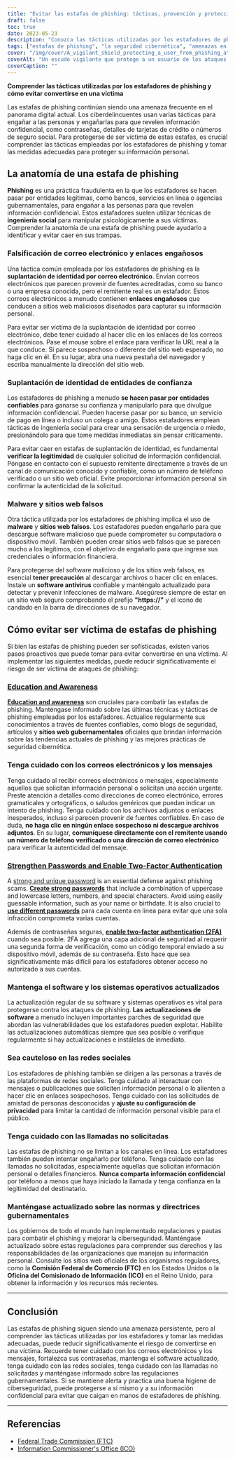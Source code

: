 ```yaml
---
title: "Evitar las estafas de phishing: tácticas, prevención y protección"
draft: false
toc: true
date: 2023-05-23
description: "Conozca las tácticas utilizadas por los estafadores de phishing y descubra estrategias efectivas para protegerse de convertirse en una víctima."
tags: ["estafas de phishing", "la seguridad cibernética", "amenazas en línea", "falsificación de correo electrónico", "Ingeniería social", "Protección de malware", "Seguridad en linea", "seguridad de datos", "el robo de identidad", "seguridad de contraseña", "Autenticación de dos factores", "actualizaciones de software", "regulaciones gubernamentales", "privacidad en línea", "conciencia cibernética", "fraude digital", "conciencia de phishing", "seguridad en las redes sociales", "estafas en línea", "prevención del cibercrimen"]
cover: "/img/cover/A_vigilant_shield_protecting_a_user_from_phishing_attacks.png"
coverAlt: "Un escudo vigilante que protege a un usuario de los ataques de phishing"
coverCaption: ""
---
```


**Comprender las tácticas utilizadas por los estafadores de phishing y cómo evitar convertirse en una víctima**

Las estafas de phishing continúan siendo una amenaza frecuente en el panorama digital actual. Los ciberdelincuentes usan varias tácticas para engañar a las personas y engañarlas para que revelen información confidencial, como contraseñas, detalles de tarjetas de crédito o números de seguro social. Para protegerse de ser víctima de estas estafas, es crucial comprender las tácticas empleadas por los estafadores de phishing y tomar las medidas adecuadas para proteger su información personal.

## La anatomía de una estafa de phishing

**Phishing** es una práctica fraudulenta en la que los estafadores se hacen pasar por entidades legítimas, como bancos, servicios en línea o agencias gubernamentales, para engañar a las personas para que revelen información confidencial. Estos estafadores suelen utilizar técnicas de **ingeniería social** para manipular psicológicamente a sus víctimas. Comprender la anatomía de una estafa de phishing puede ayudarlo a identificar y evitar caer en sus trampas.

### Falsificación de correo electrónico y enlaces engañosos

Una táctica común empleada por los estafadores de phishing es la **suplantación de identidad por correo electrónico**. Envían correos electrónicos que parecen provenir de fuentes acreditadas, como su banco o una empresa conocida, pero el remitente real es un estafador. Estos correos electrónicos a menudo contienen **enlaces engañosos** que conducen a sitios web maliciosos diseñados para capturar su información personal.

Para evitar ser víctima de la suplantación de identidad por correo electrónico, debe tener cuidado al hacer clic en los enlaces de los correos electrónicos. Pase el mouse sobre el enlace para verificar la URL real a la que conduce. Si parece sospechoso o diferente del sitio web esperado, no haga clic en él. En su lugar, abra una nueva pestaña del navegador y escriba manualmente la dirección del sitio web.

### Suplantación de identidad de entidades de confianza

Los estafadores de phishing a menudo **se hacen pasar por entidades confiables** para ganarse su confianza y manipularlo para que divulgue información confidencial. Pueden hacerse pasar por su banco, un servicio de pago en línea o incluso un colega o amigo. Estos estafadores emplean tácticas de ingeniería social para crear una sensación de urgencia o miedo, presionándolo para que tome medidas inmediatas sin pensar críticamente.

Para evitar caer en estafas de suplantación de identidad, es fundamental **verificar la legitimidad** de cualquier solicitud de información confidencial. Póngase en contacto con el supuesto remitente directamente a través de un canal de comunicación conocido y confiable, como un número de teléfono verificado o un sitio web oficial. Evite proporcionar información personal sin confirmar la autenticidad de la solicitud.

### Malware y sitios web falsos

Otra táctica utilizada por los estafadores de phishing implica el uso de **malware** y **sitios web falsos**. Los estafadores pueden engañarlo para que descargue software malicioso que puede comprometer su computadora o dispositivo móvil. También pueden crear sitios web falsos que se parecen mucho a los legítimos, con el objetivo de engañarlo para que ingrese sus credenciales o información financiera.

Para protegerse del software malicioso y de los sitios web falsos, es esencial **tener precaución** al descargar archivos o hacer clic en enlaces. Instale un **software antivirus** confiable y manténgalo actualizado para detectar y prevenir infecciones de malware. Asegúrese siempre de estar en un sitio web seguro comprobando el prefijo **"https://"** y el icono de candado en la barra de direcciones de su navegador.

## Cómo evitar ser víctima de estafas de phishing

Si bien las estafas de phishing pueden ser sofisticadas, existen varios pasos proactivos que puede tomar para evitar convertirse en una víctima. Al implementar las siguientes medidas, puede reducir significativamente el riesgo de ser víctima de ataques de phishing:

### [Education and Awareness](https://simeononsecurity.com/articles/how-to-build-and-manage-an-effective-cybersecurity-awareness-training-program/)

[**Education and awareness**](https://simeononsecurity.com/articles/how-to-build-and-manage-an-effective-cybersecurity-awareness-training-program/) son cruciales para combatir las estafas de phishing. Manténgase informado sobre las últimas técnicas y tácticas de phishing empleadas por los estafadores. Actualice regularmente sus conocimientos a través de fuentes confiables, como blogs de seguridad, artículos y **sitios web gubernamentales** oficiales que brindan información sobre las tendencias actuales de phishing y las mejores prácticas de seguridad cibernética.

### Tenga cuidado con los correos electrónicos y los mensajes

Tenga cuidado al recibir correos electrónicos o mensajes, especialmente aquellos que solicitan información personal o solicitan una acción urgente. Preste atención a detalles como direcciones de correo electrónico, errores gramaticales y ortográficos, o saludos genéricos que puedan indicar un intento de phishing. Tenga cuidado con los archivos adjuntos o enlaces inesperados, incluso si parecen provenir de fuentes confiables. En caso de duda, **no haga clic en ningún enlace sospechoso ni descargue archivos adjuntos**. En su lugar, **comuníquese directamente con el remitente usando un número de teléfono verificado o una dirección de correo electrónico** para verificar la autenticidad del mensaje.

### [Strengthen Passwords and Enable Two-Factor Authentication](https://simeononsecurity.com/articles/what-are-the-diferent-kinds-of-factors-in-mfa/)

A [strong and unique password](https://simeononsecurity.com/articles/the-importance-of-password-security-and-best-practices/) is an essential defense against phishing scams. [**Create strong passwords**](https://simeononsecurity.com/articles/the-importance-of-password-security-and-best-practices/) that include a combination of uppercase and lowercase letters, numbers, and special characters. Avoid using easily guessable information, such as your name or birthdate. It is also crucial to [**use different passwords**](https://simeononsecurity.com/articles/bitwarden-and-keepassxc-vs-the-rest/) para cada cuenta en línea para evitar que una sola infracción comprometa varias cuentas.

Además de contraseñas seguras, [**enable two-factor authentication (2FA)**](https://simeononsecurity.com/articles/what-are-the-diferent-kinds-of-factors-in-mfa/) cuando sea posible. 2FA agrega una capa adicional de seguridad al requerir una segunda forma de verificación, como un código temporal enviado a su dispositivo móvil, además de su contraseña. Esto hace que sea significativamente más difícil para los estafadores obtener acceso no autorizado a sus cuentas.

### Mantenga el software y los sistemas operativos actualizados

La actualización regular de su software y sistemas operativos es vital para protegerse contra los ataques de phishing. **Las actualizaciones de software** a menudo incluyen importantes parches de seguridad que abordan las vulnerabilidades que los estafadores pueden explotar. Habilite las actualizaciones automáticas siempre que sea posible o verifique regularmente si hay actualizaciones e instálelas de inmediato.

### Sea cauteloso en las redes sociales

Los estafadores de phishing también se dirigen a las personas a través de las plataformas de redes sociales. Tenga cuidado al interactuar con mensajes o publicaciones que soliciten información personal o lo alienten a hacer clic en enlaces sospechosos. Tenga cuidado con las solicitudes de amistad de personas desconocidas y **ajuste su configuración de privacidad** para limitar la cantidad de información personal visible para el público.

### Tenga cuidado con las llamadas no solicitadas

Las estafas de phishing no se limitan a los canales en línea. Los estafadores también pueden intentar engañarlo por teléfono. Tenga cuidado con las llamadas no solicitadas, especialmente aquellas que solicitan información personal o detalles financieros. **Nunca comparta información confidencial** por teléfono a menos que haya iniciado la llamada y tenga confianza en la legitimidad del destinatario.

### Manténgase actualizado sobre las normas y directrices gubernamentales

Los gobiernos de todo el mundo han implementado regulaciones y pautas para combatir el phishing y mejorar la ciberseguridad. Manténgase actualizado sobre estas regulaciones para comprender sus derechos y las responsabilidades de las organizaciones que manejan su información personal. Consulte los sitios web oficiales de los organismos reguladores, como la **Comisión Federal de Comercio (FTC)** en los Estados Unidos o la **Oficina del Comisionado de Información (ICO)** en el Reino Unido, para obtener la información y los recursos más recientes.

______

## Conclusión

Las estafas de phishing siguen siendo una amenaza persistente, pero al comprender las tácticas utilizadas por los estafadores y tomar las medidas adecuadas, puede reducir significativamente el riesgo de convertirse en una víctima. Recuerde tener cuidado con los correos electrónicos y los mensajes, fortalezca sus contraseñas, mantenga el software actualizado, tenga cuidado con las redes sociales, tenga cuidado con las llamadas no solicitadas y manténgase informado sobre las regulaciones gubernamentales. Si se mantiene alerta y practica una buena higiene de ciberseguridad, puede protegerse a sí mismo y a su información confidencial para evitar que caigan en manos de estafadores de phishing.

______

## Referencias

- [Federal Trade Commission (FTC)](https://www.ftc.gov/)
- [Information Commissioner's Office (ICO)](https://ico.org.uk/)
